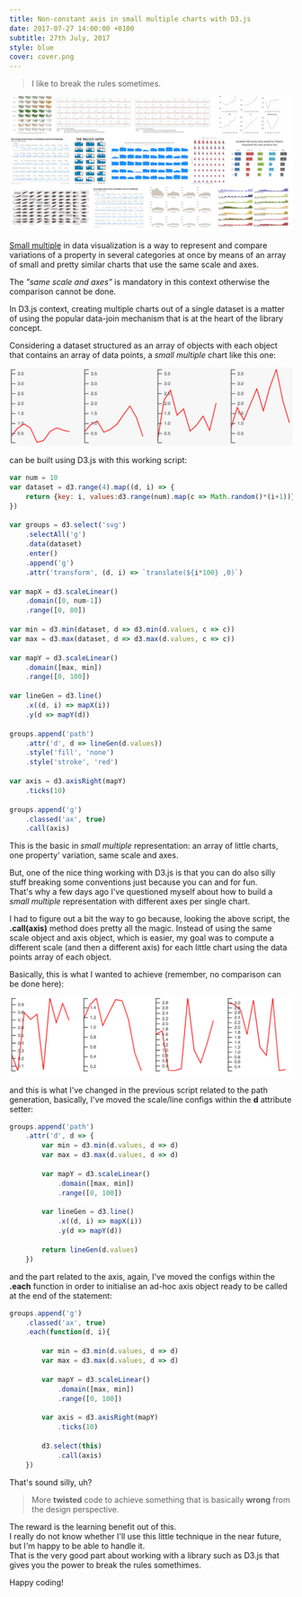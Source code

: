 ```yaml
---
title: Non-constant axis in small multiple charts with D3.js
date: 2017-07-27 14:00:00 +0100
subtitle: 27th July, 2017
style: blue
cover: cover.png
---
```


> I like to break the rules sometimes.

![](../assets/posts/non-constant-axis-in-small-multiple-with-d3/cover.png)

[Small multiple](https://en.wikipedia.org/wiki/Small_multiple) in data visualization is a way to represent and compare variations of a property in several categories at once by means of an array of small and pretty similar charts that use the same scale and axes.

The *"same scale and axes"* is mandatory in this context otherwise the comparison cannot be done.

In D3.js context, creating multiple charts out of a single dataset is a matter of using the popular data-join mechanism that is at the heart of the library concept.

Considering a dataset structured as an array of objects with each object that contains an array of data points, a *small multiple* chart like this one:

![](../assets/posts/non-constant-axis-in-small-multiple-with-d3/small_quick_1.png)

can be built using D3.js with this working script:

```javascript
var num = 10
var dataset = d3.range(4).map((d, i) => {
	return {key: i, values:d3.range(num).map(c => Math.random()*(i+1))}
})

var groups = d3.select('svg')
	.selectAll('g')
	.data(dataset)
	.enter()
	.append('g')
	.attr('transform', (d, i) => `translate(${i*100} ,0)`)

var mapX = d3.scaleLinear()
	.domain([0, num-1])
	.range([0, 80])

var min = d3.min(dataset, d => d3.min(d.values, c => c))
var max = d3.max(dataset, d => d3.max(d.values, c => c))

var mapY = d3.scaleLinear()
	.domain([max, min])
	.range([0, 100])

var lineGen = d3.line()
	.x((d, i) => mapX(i))
	.y(d => mapY(d))

groups.append('path')
	.attr('d', d => lineGen(d.values))
	.style('fill', 'none')
	.style('stroke', 'red')

var axis = d3.axisRight(mapY)
	.ticks(10)

groups.append('g')
	.classed('ax', true)
	.call(axis)
```

This is the basic in *small multiple* representation: an array of little charts, one property' variation, same scale and axes.

But, one of the nice thing working with D3.js is that you can do also silly stuff breaking some conventions just because you can and for fun.  
That's why a few days ago I've questioned myself about how to build a *small multiple* representation with different axes per single chart.

I had to figure out a bit the way to go because, looking the above script, the **.call(axis)** method does pretty all the magic. Instead of using the same scale object and axis object, which is easier, my goal was to compute a different scale (and then a different axis) for each little chart using the data points array of each object.

Basically, this is what I wanted to achieve (remember, no comparison can be done here):

![](../assets/posts/non-constant-axis-in-small-multiple-with-d3/small_quick_2.png)

and this is what I've changed in the previous script related to the path generation, basically, I've moved the scale/line configs within the **d** attribute setter:

```javascript
groups.append('path')
	.attr('d', d => {
		var min = d3.min(d.values, d => d)
		var max = d3.max(d.values, d => d)
		
		var mapY = d3.scaleLinear()
			.domain([max, min])
			.range([0, 100])
		
		var lineGen = d3.line()
			.x((d, i) => mapX(i))
			.y(d => mapY(d))
		
		return lineGen(d.values)
	})
```

and the part related to the axis, again, I've moved the configs within the **.each** function in order to initialise an ad-hoc axis object ready to be called at the end of the statement:

```javascript
groups.append('g')
	.classed('ax', true)
	.each(function(d, i){
		
		var min = d3.min(d.values, d => d)
		var max = d3.max(d.values, d => d)
		
		var mapY = d3.scaleLinear()
			.domain([max, min])
			.range([0, 100])
		
		var axis = d3.axisRight(mapY)
			.ticks(10)

		d3.select(this)
			.call(axis)
	})
```

That's sound silly, uh? 

> More **twisted** code to achieve something that is basically **wrong** from the design perspective. 

The reward is the learning benefit out of this.  
I really do not know whether I'll use this little technique in the near future, but I'm happy to be able to handle it.  
That is the very good part about working with a library such as D3.js that gives you the power to break the rules somethimes.

Happy coding! 